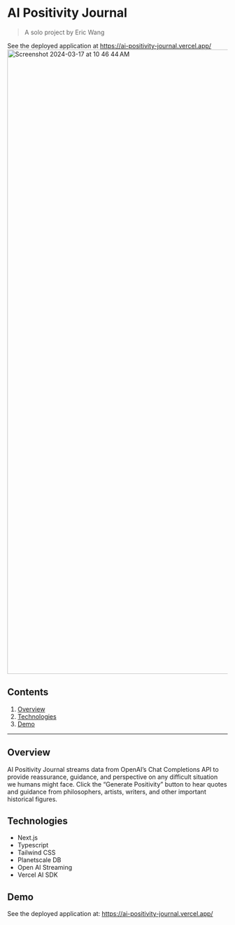 # AI Positivity Journal

> A solo project by Eric Wang

See the deployed application at https://ai-positivity-journal.vercel.app/
<img width="1429" alt="Screenshot 2024-03-17 at 10 46 44 AM" src="https://github.com/ewang0/ai-positivity-journal/assets/87143658/5cc68809-0157-4153-8fd1-01327af5a05b">

## Contents

1. [Overview](#overview)
4. [Technologies](#technologies)
5. [Demo](#demo)
---

## Overview

AI Positivity Journal streams data from OpenAI’s Chat Completions API to provide reassurance, guidance, and perspective on any difficult situation we humans might face. Click the “Generate Positivity” button to hear quotes and guidance from philosophers, artists, writers, and other important historical figures.

## Technologies

  - Next.js
  - Typescript
  - Tailwind CSS
  - Planetscale DB
  - Open AI Streaming
  - Vercel AI SDK

## Demo

See the deployed application at: https://ai-positivity-journal.vercel.app/
